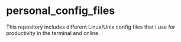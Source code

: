 # personal_config_files

This repository includes different Linux/Unix config files that I use for productivity in the terminal and online. 
